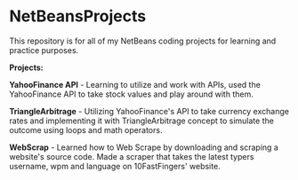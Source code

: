 # NetBeansProjects

This repository is for all of my NetBeans coding projects for learning and practice purposes.

<b>Projects:</b>

<b>YahooFinance API</b> - Learning to utilize and work with APIs, used the YahooFinance API to take stock values and play around with them. 

<b>TriangleArbitrage</b> - Utilizing YahooFinance's API to take currency exchange rates and implementing it with TriangleArbitrage concept to simulate the outcome using
loops and math operators.

<b>WebScrap</b> - Learned how to Web Scrape by downloading and scraping a website's source code. Made a scraper that takes the latest typers username, wpm and language 
on 10FastFingers' website.
